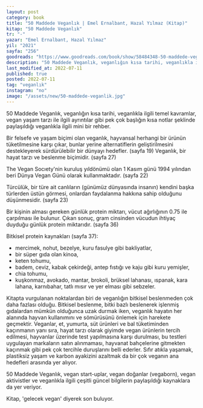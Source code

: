 ```yaml
---
layout: post
category: book
title: "50 Maddede Veganlık | Emel Ernalbant, Hazal Yılmaz (Kitap)"
kitap: "50 Maddede Veganlık"
tr: "-"
yazar: "Emel Ernalbant, Hazal Yılmaz"
yil: "2021"
sayfa: "256"
goodreads: "https://www.goodreads.com/book/show/58484348-50-maddede-veganlik"
description: "50 Maddede Veganlık, veganlığın kısa tarihi, veganlıkla ilgili temel kavramlar, vegan yaşam tarzı ile ilgili ayrıntılar gibi pek çok başlığın kısa notlar şeklinde paylaşıldığı veganlıkla ilgili mini bir rehber."
last_modified_at: 2022-07-11
published: true
posted: 2022-07-11
tag: "veganlık"
instagram: "no"
image: "/assets/new/50-maddede-veganlik.jpg"
---
```


50 Maddede Veganlık, veganlığın kısa tarihi, veganlıkla ilgili temel kavramlar, vegan yaşam tarzı ile ilgili ayrıntılar gibi pek çok başlığın kısa notlar şeklinde paylaşıldığı veganlıkla ilgili mini bir rehber. 

Bir felsefe ve yaşam biçimi olan veganlık, hayvansal herhangi bir ürünün tüketilmesine karşı çıkar, bunlar yerine alternatiflerin geliştirilmesini destekleyerek sürdürülebilir bir dünyayı hedefler. (sayfa 19) Veganlık, bir hayat tarzı ve beslenme biçimidir. (sayfa 27)

The Vegan Socıety'nin kuruluş yıldönümü olan 1 Kasım günü 1994 yılından beri Dünya Vegan Günü olarak kullanmaktadır. (sayfa 22)

Türcülük, bir türe ait canlıların (günümüz dünyasında insanın) kendini başka türlerden üstün görmesi, onlardan faydalanma hakkına sahip olduğunu düşünmesidir. (sayfa 23)

Bir kişinin alması gereken günlük protein miktarı, vücut ağırlığının 0.75 ile çarpılması ile bulunur. Çıkan sonuç, gram cinsinden vücudun ihtiyaç duyduğu günlük protein miktarıdır. (sayfa 36)

Bitkisel protein kaynakları (sayfa 37):
- mercimek, nohut, bezelye, kuru fasulye gibi bakliyatlar, 
- bir süper gıda olan kinoa, 
- keten tohumu, 
- badem, ceviz, kabak çekirdeği, antep fıstığı ve kaju gibi kuru yemişler, 
- chia tohumu, 
- kuşkonmaz, avokado, mantar, brokoli, brüksel lahanası, ıspanak, kara lahana, karnıbahar, tatlı mısır ve yer elması gibi sebzeler.

Kitapta vurgulanan noktalardan biri de veganlığın bitkisel beslenmeden çok daha fazlası olduğu. Bitkisel beslenme, bitki bazlı beslenerek işlenmiş gıdalardan mümkün olduğunca uzak durmak iken, veganlık hayatın her alanında hayvan kullanımını ve sömürüsünü önlemek için harekete geçmektir. Veganlar, et, yumurta, süt ürünleri ve bal tüketiminden kaçınmanın yanı sıra, hayat tarzı olarak giyimde vegan ürünlerin tercih edilmesi, hayvanlar üzerinde test yapılmasına karşı durulması, bu testleri uygulayan markaların satın alınmaması, hayvanat bahçelerine gitmekten kaçınmak gibi pek çok tercihle duruşlarını belli ederler. Sıfır atıkla yaşamak, plastiksiz yaşam ve karbon ayakizini azaltmak da bir çok veganın ana hedefleri arasında yer alıyor. 

50 Maddede Veganlık, vegan start-uplar, vegan doğanlar (vegaborn), vegan aktivistler ve veganlıkla ilgili çeşitli güncel bilgilerin paylaşıldığı kaynaklara da yer veriyor. 

Kitap, 'gelecek vegan' diyerek son buluyor.
